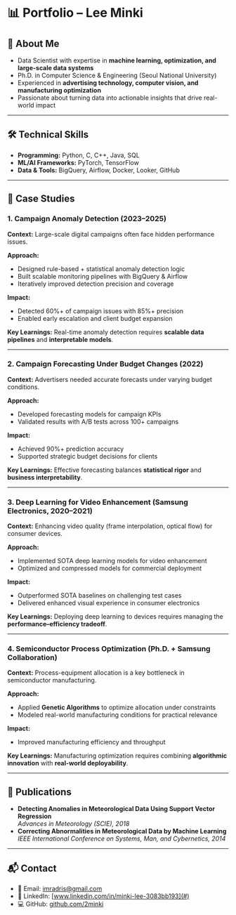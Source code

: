 # 📊 Portfolio – Lee Minki

## 👋 About Me
- Data Scientist with expertise in **machine learning, optimization, and large-scale data systems**  
- Ph.D. in Computer Science & Engineering (Seoul National University)  
- Experienced in **advertising technology, computer vision, and manufacturing optimization**  
- Passionate about turning data into actionable insights that drive real-world impact  

---

## 🛠 Technical Skills
- **Programming:** Python, C, C++, Java, SQL  
- **ML/AI Frameworks:** PyTorch, TensorFlow  
- **Data & Tools:** BigQuery, Airflow, Docker, Looker, GitHub  

---

## 📂 Case Studies  

### 1. Campaign Anomaly Detection (2023–2025)  

**Context:** Large-scale digital campaigns often face hidden performance issues.  

**Approach:**  
- Designed rule-based + statistical anomaly detection logic  
- Built scalable monitoring pipelines with BigQuery & Airflow  
- Iteratively improved detection precision and coverage
  
**Impact:**  
- Detected 60%+ of campaign issues with 85%+ precision  
- Enabled early escalation and client budget expansion
  
**Key Learnings:** Real-time anomaly detection requires **scalable data pipelines** and **interpretable models**.  

---

### 2. Campaign Forecasting Under Budget Changes (2022)

**Context:** Advertisers needed accurate forecasts under varying budget conditions.

**Approach:**  
- Developed forecasting models for campaign KPIs  
- Validated results with A/B tests across 100+ campaigns

**Impact:**  
- Achieved 90%+ prediction accuracy  
- Supported strategic budget decisions for clients

**Key Learnings:** Effective forecasting balances **statistical rigor** and **business interpretability**.  

---

### 3. Deep Learning for Video Enhancement (Samsung Electronics, 2020–2021)  

**Context:** Enhancing video quality (frame interpolation, optical flow) for consumer devices.  

**Approach:**  
- Implemented SOTA deep learning models for video enhancement  
- Optimized and compressed models for commercial deployment
  
**Impact:**  
- Outperformed SOTA baselines on challenging test cases  
- Delivered enhanced visual experience in consumer electronics
  
**Key Learnings:** Deploying deep learning to devices requires managing the **performance–efficiency tradeoff**.  

---

### 4. Semiconductor Process Optimization (Ph.D. + Samsung Collaboration)  

**Context:** Process-equipment allocation is a key bottleneck in semiconductor manufacturing.  

**Approach:**  
- Applied **Genetic Algorithms** to optimize allocation under constraints  
- Modeled real-world manufacturing conditions for practical relevance
  
**Impact:**  
- Improved manufacturing efficiency and throughput
  
**Key Learnings:** Manufacturing optimization requires combining **algorithmic innovation** with **real-world deployability**.  

---

## 📄 Publications
- **Detecting Anomalies in Meteorological Data Using Support Vector Regression**  
  *Advances in Meteorology (SCIE), 2018*  
- **Correcting Abnormalities in Meteorological Data by Machine Learning**  
  *IEEE International Conference on Systems, Man, and Cybernetics, 2014*  

---

## 📬 Contact
- 📧 Email: imradris@gmail.com  
- 🔗 LinkedIn: [www.linkedin.com/in/minki-lee-3083bb193](#)  
- 💻 GitHub: [github.com/2minki](#)  
